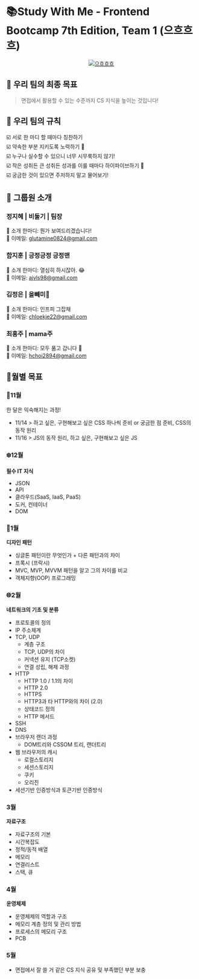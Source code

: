 # 📚Study With Me - Frontend Bootcamp 7th Edition, Team 1 (으흐흐흐)

<p align="center">
  <a href="https://user-images.githubusercontent.com/58257616/281978511-c8f35881-1d37-4620-a64b-af4218689e6b.png" target="_blank" rel="noopener noreferrer">
    <img src="https://user-images.githubusercontent.com/58257616/281978511-c8f35881-1d37-4620-a64b-af4218689e6b.png" alt="으흐흐흐">
  </a>
</p>

## 🎯 우리 팀의 최종 목표

> 면접에서 활용할 수 있는 수준까지 CS 지식을 높이는 것입니다!

## 📜 우리 팀의 규칙

☑️ 서로 한 마디 할 때마다 칭찬하기  
☑️ 약속한 부분 지키도록 노력하기 💪  
☑️ 누구나 실수할 수 있으니 너무 시무룩하지 않기!  
☑️ 작은 성취든 큰 성취든 성과를 이룰 때마다 하이파이브하기 🙏  
☑️ 궁금한 것이 있으면 주저하지 말고 물어보기!

## 👥 그룹원 소개

### 정지혜 | 비둘기 | 팀장

🫗 소개 한마디: 뭔가 보여드리겠습니다!  
📧 이메일: [glutamine0824@gmail.com](mailto:glutamine0824@gmail.com)

### 함지훈 | 긍정긍정 긍정맨

🫗 소개 한마디: 열심히 하시잖아. 😂  
📧 이메일: [ajvls98@gmail.com](mailto:ajvls98@gmail.com)

### 김정은 | 올빼미🦉

🫗 소개 한마디: 인프피 그잡채  
📧 이메일: [chloekje22@gmail.com](mailto:chloekje22@gmail.com)

### 최홍주 | mama주

🫗 소개 한마디: 모두 품고 갑니다 🤲  
📧 이메일: [hchoi2894@gmail.com](mailto:hchoi2894@gmail.com)

## 📅월별 목표

### **🍂11월**

한 달은 익숙해지는 과정!

- 11/14 > 하고 싶은, 구현해보고 싶은 CSS 하나씩 준비 or 궁금한 점 준비, CSS의 동작 원리
- 11/16 > JS의 동작 원리, 하고 싶은, 구현해보고 싶은 JS

[//]: # "나머지 날짜는 아직 확정되지 않았습니다."

### **❄️12월**

**필수 IT 지식**

- JSON
- API
- 클라우드(SaaS, IaaS, PaaS)
- 도커, 컨테이너
- DOM

### **🌱1월**

**디자인 패턴**

- 싱글톤 패턴이란 무엇인가 + 다른 패턴과의 차이
- 프록시 (프락시)
- MVC, MVP, MVVM 패턴을 알고 그의 차이를 비교
- 객체지향(OOP) 프로그래밍

### **🌐2월**

**네트워크의 기초 및 분류**

- 프로토콜의 정의
- IP 주소체계
- TCP, UDP
  - 계층 구조
  - TCP, UDP의 차이
  - 커넥션 유지 (TCP소켓)
  - 연결 성립, 해제 과정
- HTTP
  - HTTP 1.0 / 1.1의 차이
  - HTTP 2.0
  - HTTPS
  - HTTP3과 타 HTTP와의 차이 (2.0)
  - 상태코드 정의
  - HTTP 메서드
- SSH
- DNS
- 브라우저 랜더 과정
  - DOM트리와 CSSOM 트리, 랜더트리
- 웹 브라우저의 캐시
  - 로컬스토리지
  - 세션스토리지
  - 쿠키
  - 오리진
- 세션기반 인증방식과 토큰기반 인증방식

### **3월**

**자료구조**

- 자료구조의 기본
- 시간복잡도
- 정적/동적 배열
- 메모리
- 연결리스트
- 스택, 큐

### **4월**

**운영체제**

- 운영체제의 역할과 구조
- 메모리 계층 정의 및 관리 방법
- 프로세스의 메모리 구조
- PCB

### **5월**

- 면접에서 잘 쓸 거 같은 CS 지식 공유 및 부족했던 부분 보충

